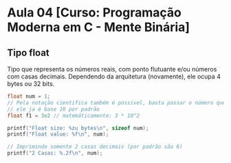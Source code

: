 #  Aula 04  [Curso: Programação Moderna em C - Mente Binária]

## Tipo float

Tipo que representa os números reais, com ponto flutuante e/ou números com casas decimais.
Dependendo da arquitetura (novamente), ele ocupa 4 bytes ou 32 bits.

```c
float num = 1;
// Pela notação cientifica também é possivel, basta passar o número que queremos
// ele ja é base 10 por padrão
float f1 = 3e2 // matemáticamente: 3 * 10^2

printf("Float size: %zu bytes\n", sizeof num);
printf("Float value: %f\n", num);

// Imprimindo somente 2 casas decimais (por padrão são 6)
printf("2 Casas: %.2f\n", num);
```